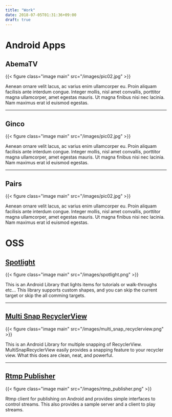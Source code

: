 ```yaml
---
title: "Work"
date: 2018-07-05T01:31:36+09:00
draft: true
---
```


# Android Apps

## AbemaTV

{{< figure class="image main" src="/images/pic02.jpg" >}}

Aenean ornare velit lacus, ac varius enim ullamcorper eu. Proin aliquam facilisis ante interdum congue. Integer mollis, nisl amet convallis, porttitor magna ullamcorper, amet egestas mauris. Ut magna finibus nisi nec lacinia. Nam maximus erat id euismod egestas.

---

## Ginco

{{< figure class="image main" src="/images/pic02.jpg" >}}

Aenean ornare velit lacus, ac varius enim ullamcorper eu. Proin aliquam facilisis ante interdum congue. Integer mollis, nisl amet convallis, porttitor magna ullamcorper, amet egestas mauris. Ut magna finibus nisi nec lacinia. Nam maximus erat id euismod egestas.


---

## Pairs

{{< figure class="image main" src="/images/pic02.jpg" >}}

Aenean ornare velit lacus, ac varius enim ullamcorper eu. Proin aliquam facilisis ante interdum congue. Integer mollis, nisl amet convallis, porttitor magna ullamcorper, amet egestas mauris. Ut magna finibus nisi nec lacinia. Nam maximus erat id euismod egestas.


# OSS

## [Spotlight](https://github.com/TakuSemba/Spotlight)

{{< figure class="image main" src="/images/spotlight.png" >}}

This is an Android Library that lights items for tutorials or walk-throughs etc... This library supports custom shapes, and you can skip the current target or skip the all comming targets.

---

## [Multi Snap RecyclerView](https://github.com/TakuSemba/MultiSnapRecyclerView)

{{< figure class="image main" src="/images/multi_snap_recyclerview.png" >}}

This is an Android Library for multiple snapping of RecyclerView. MultiSnapRecyclerView easily provides a snapping feature to your recycler view. What this does are clean, neat, and powerful. 


---

## [Rtmp Publisher](https://github.com/TakuSemba/RtmpPublisher)

{{< figure class="image main" src="/images/rtmp_publisher.png" >}}

Rtmp client for publishing on Android and provides simple interfaces to control streams. This also provides a sample server and a client to play streams.


